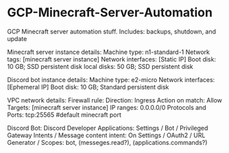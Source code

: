 # GCP-Minecraft-Server-Automation
GCP Minecraft server automation stuff. Includes: backups, shutdown, and update

Minecraft server instance details:
  Machine type:       n1-standard-1
  Network tags:       [minecraft server instance]
  Network interfaces: [Static IP]
  Boot disk:          10 GB; SSD persistent disk
  local disks:        50 GB; SSD persistent disk

Discord bot instance details:
  Machine type: e2-micro
  Network interfaces: [Ephemeral IP]
  Boot disk:    10 GB; Standard persistent disk
  
VPC network details:
  Firewall rule:
    Direction:            Ingress
    Action on match:      Allow
    Targets:              [minecraft server instance]
    IP ranges:            0.0.0.0/0
    Protocols and Ports:  tcp:25565 #default minecraft port

Discord Bot:
  Discord Developer Applications:
    Settings / Bot / Privileged Gateway Intents / Message content intent: On
    Settings / OAuth2 / URL Generator / Scopes: bot, (messeges.read?), (applications.commands?)   
